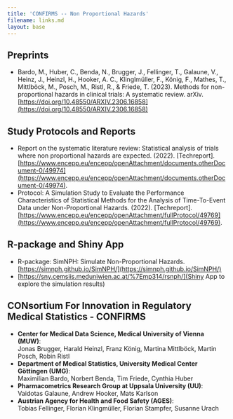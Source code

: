 ```yaml
---
title: 'CONFIRMS -- Non Proportional Hazards'
filename: links.md
layout: base
--- 
```


## Preprints

* Bardo, M., Huber, C., Benda, N., Brugger, J., Fellinger, T., Galaune, V., Heinz, J., Heinzl, H., Hooker, A. C., Klinglmüller, F., König, F., Mathes, T., Mittlböck, M., Posch, M., Ristl, R., & Friede, T. (2023). Methods for non-proportional hazards in clinical trials: A systematic review. arXiv. [https://doi.org/10.48550/ARXIV.2306.16858](https://doi.org/10.48550/ARXIV.2306.16858)

## Study Protocols and Reports

* Report on the systematic literature review: Statistical analysis of trials where non proportional hazards are expected. (2022). [Techreport]. [https://www.encepp.eu/encepp/openAttachment/documents.otherDocument-0/49974](https://www.encepp.eu/encepp/openAttachment/documents.otherDocument-0/49974).
* Protocol: A Simulation Study to Evaluate the Performance Characteristics of Statistical Methods for the Analysis of Time-To-Event Data under Non-Proportional Hazards. (2022). [Techreport]. [https://www.encepp.eu/encepp/openAttachment/fullProtocol/49769](https://www.encepp.eu/encepp/openAttachment/fullProtocol/49769).

## R-package and Shiny App

* R-package: SimNPH: Simulate Non-Proportional Hazards. [https://simnph.github.io/SimNPH/](https://simnph.github.io/SimNPH/)
* [https://sny.cemsiis.meduniwien.ac.at/%7Emp314/rsnph/](Shiny App to explore the simulation results)

## CONsortium For Innovation in Regulatory Medical Statistics - CONFIRMS

* **Center for Medical Data Science, Medical University of Vienna (MUW)**:  
  Jonas Brugger, Harald Heinzl, Franz König, Martina Mittlböck, Martin Posch, Robin Ristl
* **Department of Medical Statistics, University Medical Center Göttingen (UMG)**:  
  Maximilian Bardo, Norbert Benda, Tim Friede, Cynthia Huber
* **Pharmacometrics Research Group at Uppsala University (UU)**:  
  Vaidotas Galaune, Andrew Hooker, Mats Karlson
* **Austrian Agency for Health and Food Safety (AGES)**:  
  Tobias Fellinger, Florian Klingmüller, Florian Stampfer, Susanne Urach
